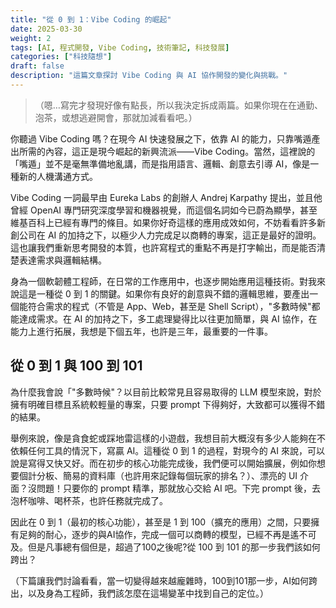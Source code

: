 ```yaml
---
title: "從 0 到 1：Vibe Coding 的崛起"
date: 2025-03-30
weight: 2
tags: [AI, 程式開發, Vibe Coding, 技術筆記, 科技發展]
categories: ["科技隨想"]
draft: false
description: "這篇文章探討 Vibe Coding 與 AI 協作開發的變化與挑戰。"
---
```



> （嗯…寫完才發現好像有點長，所以我決定拆成兩篇。如果你現在在通勤、泡茶，或想逃避開會，那就加減看看吧。）

你聽過 Vibe Coding 嗎？在現今 AI 快速發展之下，依靠 AI 的能力，只靠嘴遁產出所需的內容，這正是現今崛起的新興流派——Vibe Coding。當然，這裡說的「嘴遁」並不是毫無準備地亂講，而是指用語言、邏輯、創意去引導 AI，像是一種新的人機溝通方式。

Vibe Coding 一詞最早由 Eureka Labs 的創辦人 Andrej Karpathy 提出，並且他曾經 OpenAI 專門研究深度學習和機器視覺，而這個名詞如今已蔚為顯學，甚至維基百科上已經有專門的條目。如果你好奇這樣的應用成效如何，不妨看看許多新創公司在 AI 的加持之下，以極少人力完成足以商轉的專案，這正是最好的證明。這也讓我們重新思考開發的本質，也許寫程式的重點不再是打字輸出，而是能否清楚表達需求與邏輯結構。

身為一個軟韌體工程師，在日常的工作應用中，也逐步開始應用這種技術。對我來說這是一種從 0 到 1 的關鍵。如果你有良好的創意與不錯的邏輯思維，要產出一個能符合需求的程式（不管是 App、Web，甚至是 Shell Script），"多數時候"都能達成需求。在 AI 的加持之下，多工處理變得比以往更加簡單，與 AI 協作，在能力上進行拓展，我想是下個五年，也許是三年，最重要的一件事。

## 從 0 到 1 與 100 到 101

為什麼我會說「"多數時候"？以目前比較常見且容易取得的 LLM 模型來說，對於擁有明確目標且系統較輕量的專案，只要 prompt 下得夠好，大致都可以獲得不錯的結果。

舉例來說，像是貪食蛇或踩地雷這樣的小遊戲，我想目前大概沒有多少人能夠在不依賴任何工具的情況下，寫贏 AI。這種從 0 到 1 的過程，對現今的 AI 來說，可以說是寫得又快又好。而在初步的核心功能完成後，我們便可以開始擴展，例如你想要個計分板、簡易的資料庫（也許用來記錄每個玩家的排名？）、漂亮的 UI 介面？沒問題！只要你的 prompt 精準，那就放心交給 AI 吧。下完 prompt 後，去泡杯咖啡、喝杯茶，也許任務就完成了。

因此在 0 到 1（最初的核心功能），甚至是 1 到 100（擴充的應用）之間，只要擁有足夠的耐心，逐步的與AI協作，完成一個可以商轉的模型，已經不再是遙不可及。但是凡事總有個但是，超過了100之後呢?從 100 到 101 的那一步我們該如何跨出？

（下篇讓我們討論看看，當一切變得越來越龐雜時，100到101那一步，AI如何跨出，以及身為工程師，我們該怎麼在這場變革中找到自己的定位。）
